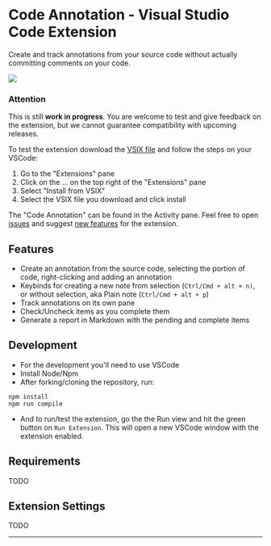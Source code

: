 # Code Annotation - Visual Studio Code Extension

Create and track annotations from your source code without actually committing comments on your code.

![](https://github.com/thamara/vscode-code-annotation/blob/main/demo/Code%20Annotation.png)

### Attention

This is still **work in progress**. You are welcome to test and give feedback on the extension, but we cannot guarantee compatibility with upcoming releases.

To test the extension download the [VSIX file](https://github.com/thamara/vscode-code-annotation/blob/master/code-annotation-0.0.1.vsix) and follow the steps on your VSCode:

1. Go to the "Extensions" pane
2. Click on the ... on the top right of the "Extensions" pane
3. Select "Install from VSIX"
4. Select the VSIX file you download and click install

The "Code Annotation" can be found in the Activity pane.
Feel free to open [issues](https://github.com/thamara/vscode-code-annotation/issues) and suggest [new features](https://github.com/thamara/vscode-code-annotation/projects/1) for the extension.

## Features

- Create an annotation from the source code, selecting the portion of code, right-clicking and adding an annotation
- Keybinds for creating a new note from selection (`Ctrl/Cmd + alt + n)`, or without selection, aka Plain note (`Ctrl/Cmd + alt + p`)
- Track annotations on its own pane
- Check/Uncheck items as you complete them
- Generate a report in Markdown with the pending and complete items

## Development

- For the development you'll need to use VSCode
- Install Node/Npm
- After forking/cloning the repository, run:
```
npm install
npm run compile
```
- And to run/test the extension, go the the Run view and hit the green button on `Run Extension`. This will open a new VSCode window with the extension enabled.

## Requirements

TODO

## Extension Settings

TODO

-----------------------------------------------------------------------------------------------------------

